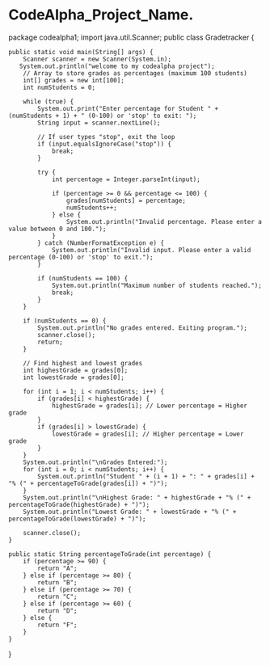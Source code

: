 # CodeAlpha_Project_Name.
package codealpha1;
import java.util.Scanner;
public class Gradetracker {

	public static void main(String[] args) {
		Scanner scanner = new Scanner(System.in);
       System.out.println("welcome to my codealpha project");
        // Array to store grades as percentages (maximum 100 students)
        int[] grades = new int[100];
        int numStudents = 0;

        while (true) {
            System.out.print("Enter percentage for Student " + (numStudents + 1) + " (0-100) or 'stop' to exit: ");
            String input = scanner.nextLine();

            // If user types "stop", exit the loop
            if (input.equalsIgnoreCase("stop")) {
                break;
            }

            try {
                int percentage = Integer.parseInt(input);

                if (percentage >= 0 && percentage <= 100) {
                    grades[numStudents] = percentage;
                    numStudents++;
                } else {
                    System.out.println("Invalid percentage. Please enter a value between 0 and 100.");
                }
            } catch (NumberFormatException e) {
                System.out.println("Invalid input. Please enter a valid percentage (0-100) or 'stop' to exit.");
            }

            if (numStudents == 100) {
                System.out.println("Maximum number of students reached.");
                break;
            }
        }

        if (numStudents == 0) {
            System.out.println("No grades entered. Exiting program.");
            scanner.close();
            return;
        }

        // Find highest and lowest grades
        int highestGrade = grades[0];
        int lowestGrade = grades[0];

        for (int i = 1; i < numStudents; i++) {
            if (grades[i] < highestGrade) {
                highestGrade = grades[i]; // Lower percentage = Higher grade
            }
            if (grades[i] > lowestGrade) {
                lowestGrade = grades[i]; // Higher percentage = Lower grade
            }
        }
        System.out.println("\nGrades Entered:");
        for (int i = 0; i < numStudents; i++) {
            System.out.println("Student " + (i + 1) + ": " + grades[i] + "% (" + percentageToGrade(grades[i]) + ")");
        }
        System.out.println("\nHighest Grade: " + highestGrade + "% (" + percentageToGrade(highestGrade) + ")");
        System.out.println("Lowest Grade: " + lowestGrade + "% (" + percentageToGrade(lowestGrade) + ")");

        scanner.close();
    }

    public static String percentageToGrade(int percentage) {
        if (percentage >= 90) {
            return "A";
        } else if (percentage >= 80) {
            return "B";
        } else if (percentage >= 70) {
            return "C";
        } else if (percentage >= 60) {
            return "D";
        } else {
            return "F";
        }
    }
}
